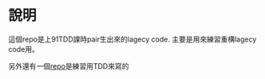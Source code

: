 # 說明
這個repo是上91TDD課時pair生出來的lagecy code.
主要是用來練習重構lagecy code用。

另外還有一個[repo](https://github.com/fnsne/TDDAccountingDEMO1)是練習用TDD來寫的
